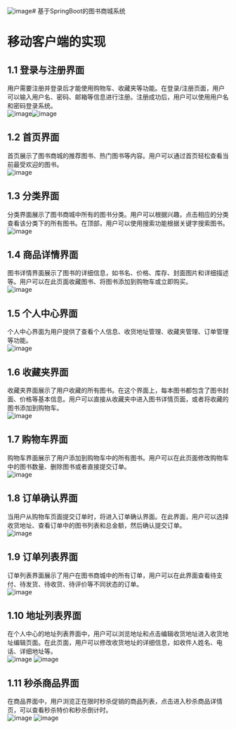 ![image](https://github.com/Canny12138/BookStore/assets/59813917/25c6eae4-c1f7-4673-a264-85fef4c756c0)# 基于SpringBoot的图书商城系统
# 移动客户端的实现
## 1.1 登录与注册界面
用户需要注册并登录后才能使用购物车、收藏夹等功能。在登录/注册页面，用户可以输入用户名、密码、邮箱等信息进行注册。注册成功后，用户可以使用用户名和密码登录系统。  
![image](https://github.com/Canny12138/BookStore/assets/59813917/3c3c86cb-47cb-4699-863f-40fbfc5855ca)![image](https://github.com/Canny12138/BookStore/assets/59813917/5ebae2ce-fd76-4414-b44f-f201b4efc551)  
## 1.2 首页界面
首页展示了图书商城的推荐图书、热门图书等内容。用户可以通过首页轻松查看当前最受欢迎的图书。  
![image](https://github.com/Canny12138/BookStore/assets/59813917/5d22e57e-d921-4e1e-a0ee-10d557c8b11f)  
## 1.3 分类界面
分类界面展示了图书商城中所有的图书分类。用户可以根据兴趣，点击相应的分类查看该分类下的所有图书。在顶部，用户可以使用搜索功能根据关键字搜索图书。  
![image](https://github.com/Canny12138/BookStore/assets/59813917/506d98d0-9f55-45b6-8398-c8359f04d510)  
## 1.4 商品详情界面
图书详情界面展示了图书的详细信息，如书名、价格、库存、封面图片和详细描述等。用户可以在此页面收藏图书、将图书添加到购物车或立即购买。  
![image](https://github.com/Canny12138/BookStore/assets/59813917/fb026d78-beb1-4fe3-9672-6c9e65946be9)  
## 1.5 个人中心界面
个人中心界面为用户提供了查看个人信息、收货地址管理、收藏夹管理、订单管理等功能。  
![image](https://github.com/Canny12138/BookStore/assets/59813917/9f6cd2a3-eba6-498c-8791-4cacec9a2953)  
## 1.6 收藏夹界面
收藏夹界面展示了用户收藏的所有图书。在这个界面上，每本图书都包含了图书封面、价格等基本信息。用户可以直接从收藏夹中进入图书详情页面，或者将收藏的图书添加到购物车。  
![image](https://github.com/Canny12138/BookStore/assets/59813917/70ae511a-8d6c-431f-a4e6-e49d72f2a900)  
## 1.7 购物车界面
购物车界面展示了用户添加到购物车中的所有图书。用户可以在此页面修改购物车中的图书数量、删除图书或者直接提交订单。  
![image](https://github.com/Canny12138/BookStore/assets/59813917/2e3598b1-81f1-4c6e-b3db-a238e78d8eda)  
## 1.8 订单确认界面
当用户从购物车页面提交订单时，将进入订单确认界面。在此界面，用户可以选择收货地址、查看订单中的图书列表和总金额，然后确认提交订单。  
![image](https://github.com/Canny12138/BookStore/assets/59813917/306cd202-e186-4ea0-8eaf-04ead7c9af9d)  
## 1.9 订单列表界面
订单列表界面展示了用户在图书商城中的所有订单，用户可以在此界面查看待支付、待发货、待收货、待评价等不同状态的订单。  
![image](https://github.com/Canny12138/BookStore/assets/59813917/851ab44e-78db-42bd-aaaa-bbf0d784a54a)  
## 1.10 地址列表界面
在个人中心的地址列表界面中，用户可以浏览地址和点击编辑收货地址进入收货地址编辑页面。在此页面，用户可以修改收货地址的详细信息，如收件人姓名、电话、详细地址等。  
![image](https://github.com/Canny12138/BookStore/assets/59813917/de1ec0b8-8c7a-43a5-8bba-fa6fb0007746)
![image](https://github.com/Canny12138/BookStore/assets/59813917/39140080-efe5-4f99-bc6f-7db91d1f84b0)  
## 1.11 秒杀商品界面
在商品界面中，用户浏览正在限时秒杀促销的商品列表，点击进入秒杀商品详情页，可以查看秒杀特价和秒杀倒计时。  
![image](https://github.com/Canny12138/BookStore/assets/59813917/f58edfa3-633f-4dc0-816c-35749444d0ce)
![image](https://github.com/Canny12138/BookStore/assets/59813917/dc039a44-8239-418c-9a5c-e4758793d477)  
